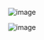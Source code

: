 
![image](https://github.com/successjun/CPE-322/assets/123031251/e85a1f65-f12d-4a4c-b640-861dd5563f93)

![image](https://github.com/successjun/CPE-322/assets/123031251/d1f68363-8f2a-49d8-8c82-f09ae8d32afc)

